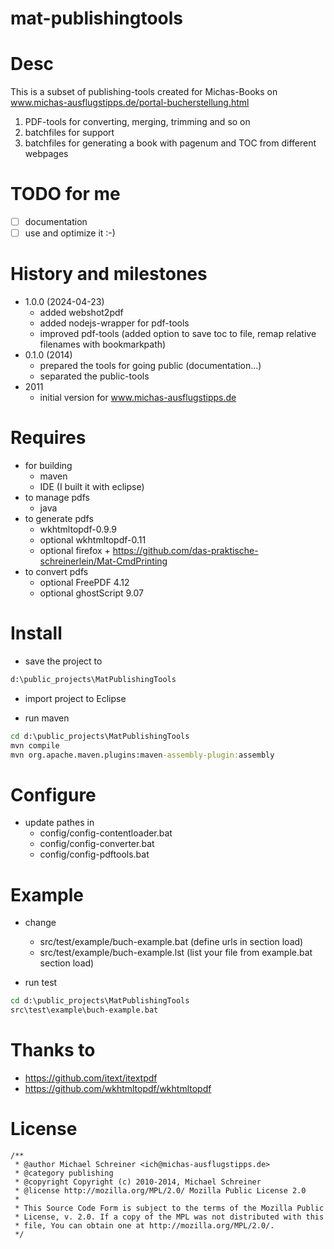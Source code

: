mat-publishingtools
=====================

# Desc
This is a subset of publishing-tools created for Michas-Books on www.michas-ausflugstipps.de/portal-bucherstellung.html

1. PDF-tools for converting, merging, trimming and so on
2. batchfiles for support
3. batchfiles for generating a book with pagenum and TOC from different webpages

# TODO for me
- [ ] documentation
- [ ] use and optimize it :-)

# History and milestones
- 1.0.0 (2024-04-23) 
   - added webshot2pdf
   - added nodejs-wrapper for pdf-tools
   - improved pdf-tools (added option to save toc to file, remap relative filenames with bookmarkpath)
- 0.1.0 (2014) 
   - prepared the tools for going public (documentation...) 
   - separated the public-tools
- 2011
   - initial version for www.michas-ausflugstipps.de

# Requires
- for building
   - maven
   - IDE (I built it with eclipse)
- to manage pdfs
   - java
- to generate pdfs
   - wkhtmltopdf-0.9.9
   - optional wkhtmltopdf-0.11
   - optional firefox + https://github.com/das-praktische-schreinerlein/Mat-CmdPrinting
- to convert pdfs
   - optional FreePDF 4.12
   - optional ghostScript 9.07

# Install
- save the project to 
```bat
d:\public_projects\MatPublishingTools
```

- import project to Eclipse

- run maven 
```bat
cd d:\public_projects\MatPublishingTools
mvn compile
mvn org.apache.maven.plugins:maven-assembly-plugin:assembly
```

# Configure
- update pathes in 
   - config/config-contentloader.bat
   - config/config-converter.bat
   - config/config-pdftools.bat

# Example
- change  
   - src/test/example/buch-example.bat (define urls in section load)
   - src/test/example/buch-example.lst (list your file from example.bat section load)

- run test
```bat
cd d:\public_projects\MatPublishingTools
src\test\example\buch-example.bat
```

# Thanks to
- https://github.com/itext/itextpdf
- https://github.com/wkhtmltopdf/wkhtmltopdf 

# License
```
/**
 * @author Michael Schreiner <ich@michas-ausflugstipps.de>
 * @category publishing
 * @copyright Copyright (c) 2010-2014, Michael Schreiner
 * @license http://mozilla.org/MPL/2.0/ Mozilla Public License 2.0
 *
 * This Source Code Form is subject to the terms of the Mozilla Public
 * License, v. 2.0. If a copy of the MPL was not distributed with this
 * file, You can obtain one at http://mozilla.org/MPL/2.0/.
 */
```

